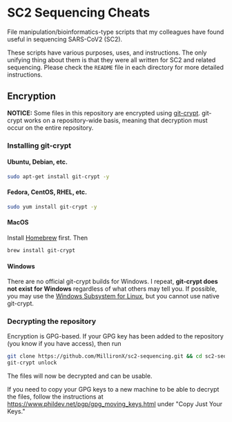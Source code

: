 # SC2 Sequencing Cheats

File manipulation/bioinformatics-type scripts that my colleagues have found
useful in sequencing SARS-CoV2 (SC2).

These scripts have various purposes, uses, and instructions. The only unifying
thing about them is that they were all written for SC2 and related sequencing.
Please check the `README` file in each directory for more detailed instructions.

## Encryption

**NOTICE:** Some files in this repository are encrypted using
[git-crypt](https://github.com/AGWA/git-crypt). git-crypt works on a
repository-wide basis, meaning that decryption must occur on the entire
repository.

### Installing git-crypt

#### Ubuntu, Debian, etc.

```bash
sudo apt-get install git-crypt -y
```

#### Fedora, CentOS, RHEL, etc.

```bash
sudo yum install git-crypt -y
```

#### MacOS

Install [Homebrew](https://brew.sh/) first. Then

```bash
brew install git-crypt
```

#### Windows

There are no official git-crypt builds for Windows. I repeat, **git-crypt does
not exist for Windows** regardless of what others may tell you. If possible, you
may use the [Windows Subsystem for
Linux](https://docs.microsoft.com/en-us/windows/wsl/install-win10), but you
cannot use native git-crypt.

### Decrypting the repository

Encryption is GPG-based. If your GPG key has been added to the repository (you
know if you have access), then run

```bash
git clone https://github.com/MillironX/sc2-sequencing.git && cd sc2-sequencing
git-crypt unlock
```

The files will now be decrypted and can be usable.

If you need to copy your GPG keys to a new machine to be able to decrypt the
files, follow the instructions at
<https://www.phildev.net/pgp/gpg_moving_keys.html> under "Copy Just Your Keys."
